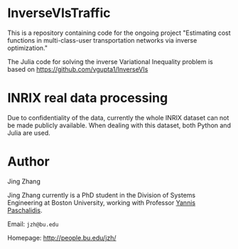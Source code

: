 InverseVIsTraffic
======

This is a repository containing code for the ongoing project "Estimating cost functions in multi-class-user transportation networks via inverse optimization."

The Julia code for solving the inverse Variational Inequality problem is based on https://github.com/vgupta1/InverseVIs


INRIX real data processing
====

Due to confidentiality of the data, currently the whole INRIX dataset can not be made publicly available. When dealing with this dataset, 
both Python and Julia are used.


Author
===
Jing Zhang

Jing Zhang currently is a PhD student in the Division of Systems Engineering at Boston University, working with Professor [Yannis Paschalidis](http://sites.bu.edu/paschalidis/).


Email: `jzh@bu.edu`

Homepage: http://people.bu.edu/jzh/
